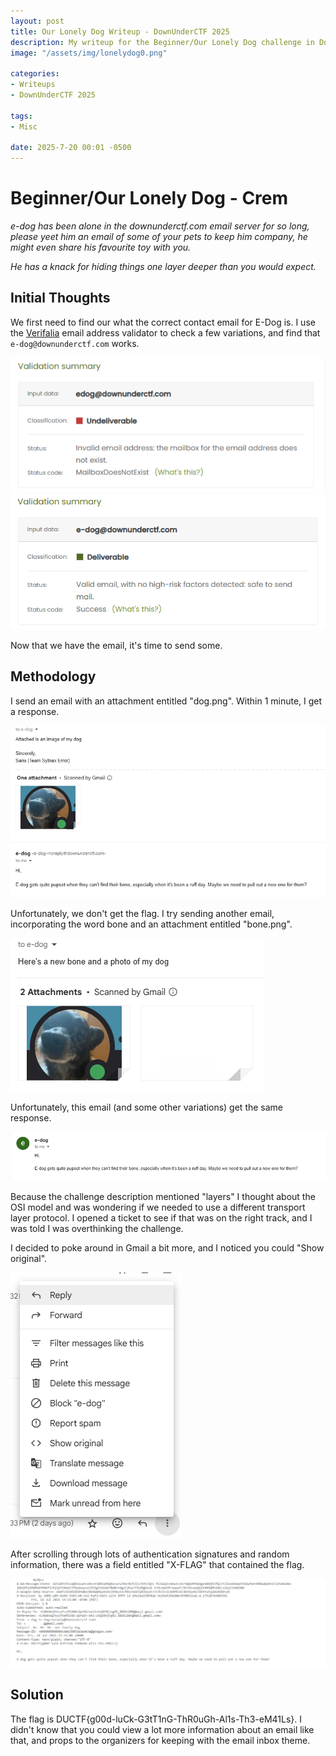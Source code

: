 ```yaml
---
layout: post
title: Our Lonely Dog Writeup - DownUnderCTF 2025
description: My writeup for the Beginner/Our Lonely Dog challenge in DownUnderCTF 2025
image: "/assets/img/lonelydog0.png"

categories:
- Writeups
- DownUnderCTF 2025

tags:
- Misc

date: 2025-7-20 00:01 -0500
---
```


# Beginner/Our Lonely Dog - Crem
*e-dog has been alone in the downunderctf.com email server for so long, please yeet him an email of some of your pets to keep him company, he might even share his favourite toy with you.*

*He has a knack for hiding things one layer deeper than you would expect.*

## Initial Thoughts
We first need to find our what the correct contact email for E-Dog is. I use the [Verifalia](https://verifalia.com/validate-email) email address validator to check a few variations, and find that `e-dog@downunderctf.com` works.

![validate fail](/assets/img/lonelydog1.png) ![validate check](/assets/img/lonelydog2.png)

Now that we have the email, it's time to send some.

## Methodology
I send an email with an attachment entitled "dog.png". Within 1 minute, I get a response.

![email](/assets/img/lonelydog3.png)

Unfortunately, we don't get the flag. I try sending another email, incorporating the word bone and an attachment entitled "bone.png".

![email](/assets/img/lonelydog4.png)

Unfortunately, this email (and some other variations) get the same response.

![email](/assets/img/lonelydog6.png)

Because the challenge description mentioned "layers" I thought about the OSI model and was wondering if we needed to use a different transport layer protocol. I opened a ticket to see if that was on the right track, and I was told I was overthinking the challenge.

I decided to poke around in Gmail a bit more, and I noticed you could "Show original".

![menu items](/assets/img/lonelydog7.png)

After scrolling through lots of authentication signatures and random information, there was a field entitled "X-FLAG" that contained the flag.

![flag](/assets/img/lonelydog8.png)

## Solution
The flag is DUCTF{g00d-luCk-G3tT1nG-ThR0uGh-Al1s-Th3-eM41Ls}. I didn't know that you could view a lot more information about an email like that, and props to the organizers for keeping with the email inbox theme.
